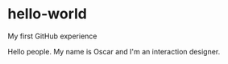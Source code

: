 # hello-world

My first GitHub experience

Hello people. My name is Oscar and I'm an interaction designer.
